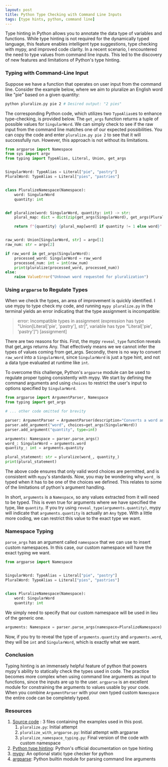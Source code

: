 ```yaml
---
layout: post
title: Python Type Checking with Command Line Inputs
tags: [type hints, python, command line]
---
```

Type hinting in Python allows you to annotate the data type of variables and functions. While type hinting is not required for the dynamically typed language, this feature enables intelligent type suggestions, type checking with mypy, and improved code clarity. In a recent scenario, I encountered the need to type values from command line inputs. This led to the discovery of new features and limitations of Python's type hinting.

### Typing with Command-Line Input

Suppose we have a function that operates on user input from the command line. Consider the example below, where we aim to pluralize an English word like "pie" based on a given quantity:


```bash
python pluralize.py pie 2 # Desired output: "2 pies"
```

The corresponding Python code, which utilizes two `TypeAlias`es to enhance type-checking, is provided below. The `get_args` function returns a tuple of possible values for `SingularWord`. We can simply check to see if the raw input from the command line matches one of our expected possibilities. You can copy the code and enter `pluralize.py pie 2` to see that it will successfully run. However, this approach is not without its limitations.

```python
from argparse import Namespace
from sys import argv
from typing import TypeAlias, Literal, Union, get_args


SingularWord: TypeAlias = Literal["pie", "pastry"]
PluralWord: TypeAlias = Literal["pies", "pastries"]


class PluralizeNamespace(Namespace):
    word: SingularWord
    quantity: int


def pluralize(word: SingularWord, quantity: int) -> str:
    plural_map: dict = dict(zip(get_args(SingularWord), get_args(PluralWord)))

    return f"{quantity} {plural_map[word] if quantity != 1 else word}"


raw_word: Union[SingularWord, str] = argv[1]
raw_num: str = argv[2]

if raw_word in get_args(SingularWord):
    processed_word: SingularWord = raw_word
    processed_num: int = int(raw_num)
    print(pluralize(processed_word, processed_num))
else:
    raise ValueError("Unknown word requested for pluralization")
```

### Using `argparse` to Regulate Types
 When we check the types, an area of improvement is quickly identified. I use mypy to type check my code, and running `mypy pluralize.py` in the terminal yields an error indicating that the type assignment is incompatible:
 
  > error: Incompatible types in assignment (expression has type "Union[Literal['pie', 'pastry'], str]", variable has type "Literal['pie', 'pastry']")  [assignment]
  
  There are two reasons for this. First, the mypy `reveal_type` function reveals that get_args returns Any. That effectively means we we cannot infer the types of values coming from get_args. Secondly, there is no way to convert `raw_word` into a `SingularWord`, since `SingularWord` is just a type hint, and not a data type evaluated at runtime like `int`.

To overcome this challenge, Python's `argparse` module can be used to regulate proper typing consistently with mypy. We start by defining the command arguments and using `choices` to restrict the user's input to options specified by `SingularWord`.

```python
from argparse import ArgumentParser, Namespace
from typing import get_args

# ... other code omitted for brevity

parser: ArgumentParser = ArgumentParser(description="Converts a word and quantity to plural statement")
parser.add_argument("word", choices=get_args(SingularWord))
parser.add_argument("quantity", type=int)

arguments: Namespace = parser.parse_args()
word_: SingularWord = arguments.word
quantity_: int = arguments.quantity

plural_statement: str = pluralize(word_, quantity_)
print(plural_statement)

```

The above code ensures that only valid word choices are permitted, and is consistent with `mypy`'s standards. Now, you may be wondering why `word_` is typed when it has to be one of the choices we defined. This relates to some of the limitations of python's argument handling.

In short, `arguments` is a `Namespace`, so any values extracted from it will need to be typed. This is even true for arguments where we have specified the type, like `quantity`. If you try using `reveal_type(arguments.quantity)`, mypy will indicate that `arguments.quantity` is actually an `Any` type. With a little more coding, we can restrict this value to the exact type we want.

### Namespace Typing
`parse_args` has an argument called `namespace` that we can use to insert custom namespaces. In this case, our custom namespace will have the exact typing we want.
```python
from argparse import Namespace


SingularWord: TypeAlias = Literal["pie", "pastry"]
PluralWord: TypeAlias = Literal["pies", "pastries"]


class PluralizeNamespace(Namespace):
    word: SingularWord
    quantity: int
```

We simply need to specify that our custom namespace will be used in lieu of the generic one. 

```python
arguments: Namespace = parser.parse_args(namespace=PluralizeNamespace)
```

Now, if you try to reveal the type of `arguments.quantity` and `arguments.word`, they will be `int` and `SingularWord`, which is exactly what we want.

### Conclusion
Typing hinting is an immensely helpful feature of python that powers mypy's ability to statically check the types used in code. The practice becomes more complex when using command line arguments as input to functions, since the inputs are up to the user. `argparse` is an excellent module for constraining the arguments to values usable by your code. When you combine `ArgumentParser` with your own typed custom `Namespace` the entire code can be completely typed.

### Resources
1. [Source code](https://gist.github.com/nanoman657/93abb6c81dbf81e78f7c6847d5c1818a) : 3 files containing the examples used in this post.
	1. `pluralize.py`: Initial attempt
	2. `pluralize_with_argparse.py`: Initial attempt with argparse
	3. `pluralize_namespace_typing.py`: Final version of the code with custom namespace
2. [Python type hinting](https://docs.python.org/3/library/typing.html): Python's official documentation on type hinting
3. [mypy](https://mypy-lang.org/): An optional static type checker for python
4. [argparse](https://docs.python.org/3/library/argparse.html): Python builtin module for parsing command line arguments
